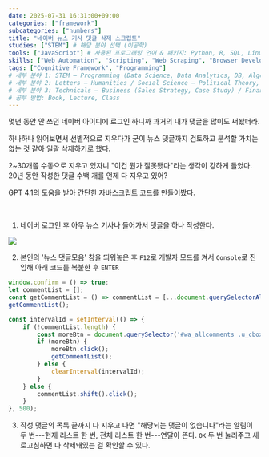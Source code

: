 ```yaml
---
date: 2025-07-31 16:31:00+09:00
categories: ["framework"]
subcategories: ["numbers"]
title: "네이버 뉴스 기사 댓글 삭제 스크립트"
studies: ["STEM"] # 해당 분야 선택 (이공학)
tools: ["JavaScript"] # 사용된 프로그래밍 언어 & 패키지: Python, R, SQL, Linux, LaTeX, JavaScript, C, C++, HTML, Hugo
skills: ["Web Automation", "Scripting", "Web Scraping", "Browser Developer Tools", "DOM Manipulation", "Automation Scripting", "Problem Solving", "Data Cleaning"] # 발행 전 AI 돌려서 링크드인 공식 카테고리 및 skill taxonomy 기준으로 핵심 quantitative/qualitative/technical/academic skill set 만 ["skill1", "skill2", ...] 1열 형태로 추출
tags: ["Cognitive Framework", "Programming"]
# 세부 분야 1: STEM ― Programming (Data Science, Data Analytics, DB, Algorithm, ML, AI) / Mathematics / Statistics;
# 세부 분야 2: Letters ― Humanities / Social Science ― Political Theory, Legal Theory, Economics (Macroeconomics, Microeconomics);
# 세부 분야 3: Technicals ― Business (Sales Strategy, Case Study) / Finance (Equity Analysis, Fixed Income Analysis, Accounting) / Marketing (Branding, Positioning, Consumer Behavior, Marketing Analytics, Marketing Research);
# 공부 방법: Book, Lecture, Class
---
```


몇년 동안 안 쓰던 네이버 아이디에 로그인 하니까 과거의 내가 댓글을 많이도 써놨더라.

하나하나 읽어보면서 선별적으로 지우다가 굳이 뉴스 댓글까지 검토하고 분석할 가치는 없는 것 같아 일괄 삭제하기로 했다.

2~30개쯤 수동으로 지우고 있자니 <span class="quote">"이건 뭔가 잘못됐다"</span>라는 생각이 강하게 들었다. 20년 동안 작성한 댓글 수백 개를 언제 다 지우고 있어?

GPT 4.1의 도움을 받아 간단한 자바스크립트 코드를 만들어봤다.

<br>

1. 네이버 로그인 후 아무 뉴스 기사나 들어가서 댓글을 하나 작성한다.

![](https://i.imgur.com/RPHktGb.png)

2. 본인의 '뉴스 댓글모음' 창을 띄워놓은 후 `F12`로 개발자 모드를 켜서 `Console`로 진입해 아래 코드를 복붙한 후 `ENTER`

```js
window.confirm = () => true;
let commentList = [];
const getCommentList = () => commentList = [...document.querySelectorAll('#cbox_module_wai_u_cbox_content_wrap_tabpanel a.u_cbox_btn_delete')];
getCommentList();

const intervalId = setInterval(() => {
    if (!commentList.length) {
        const moreBtn = document.querySelector('#wa_allcomments .u_cbox_paginate.is_more_button > a');
        if (moreBtn) {
            moreBtn.click();
            getCommentList();
        } else {
            clearInterval(intervalId);
        }
    } else {
        commentList.shift().click();
    }
}, 500);
```

3. 작성 댓글의 목록 끝까지 다 지우고 나면 <span class="quote">"해당되는 댓글이 없습니다"</span>라는 알림이 두 번---<span class="append">현재 리스트 한 번, 전체 리스트 한 번</span>---연달아 뜬다. `OK` 두 번 눌러주고 새로고침하면 다 삭제돼있는 걸 확인할 수 있다.